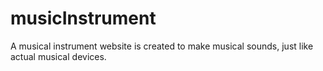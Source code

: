 # musicInstrument
A musical instrument website is created to make musical sounds, just like actual musical devices.
